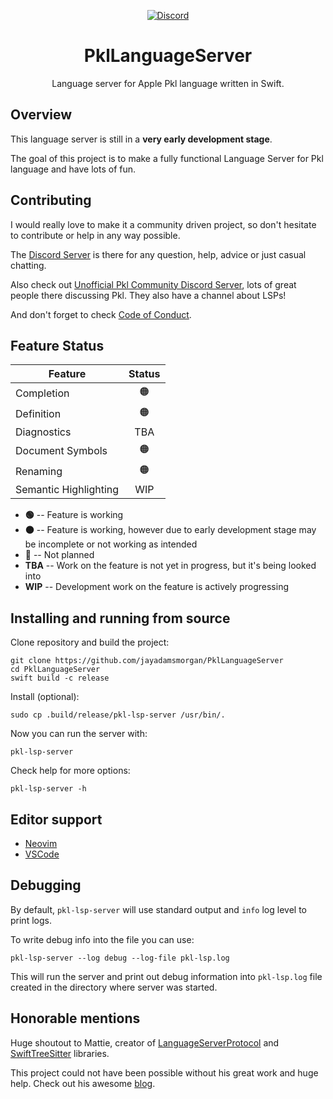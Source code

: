 <div align="center">

[![Discord][discord badge]][discord]

# PklLanguageServer

Language server for Apple Pkl language written in Swift.

</div>

## Overview

This language server is still in a **very early development stage**.

The goal of this project is to make a fully functional Language Server for Pkl language and have lots of fun.

## Contributing

I would really love to make it a community driven project, so don't hesitate to contribute or help in any way possible.

The [Discord Server][discord] is there for any question, help, advice or just casual chatting.

Also check out [Unofficial Pkl Community Discord Server][community discord], lots of great people there discussing Pkl. They also have a channel about LSPs!

And don't forget to check [Code of Conduct](CODE_OF_CONDUCT.md).

## Feature Status

| Feature               | Status |
| --------------------- | :----: |
| Completion            |   🟠   |
| Definition            |   🟠   |
| Diagnostics           |  TBA   |
| Document Symbols      |   🟠   |
| Renaming              |   🟠   |
| Semantic Highlighting |  WIP   |

- **🟢** -- Feature is working
- **🟠** -- Feature is working, however due to early development stage may be incomplete or not working as intended
- **🔴** -- Not planned
- **TBA** -- Work on the feature is not yet in progress, but it's being looked into
- **WIP** -- Development work on the feature is actively progressing

## Installing and running from source

Clone repository and build the project:

```
git clone https://github.com/jayadamsmorgan/PklLanguageServer
cd PklLanguageServer
swift build -c release
```

Install (optional):

```
sudo cp .build/release/pkl-lsp-server /usr/bin/.
```

Now you can run the server with:

```
pkl-lsp-server
```

Check help for more options:

```
pkl-lsp-server -h
```

## Editor support

- [Neovim](Editors/Neovim/README.md)
- [VSCode](Editors/VSCode/README.md)

## Debugging

By default, `pkl-lsp-server` will use standard output and `info` log level to print logs.

To write debug info into the file you can use:

```
pkl-lsp-server --log debug --log-file pkl-lsp.log
```

This will run the server and print out debug information into `pkl-lsp.log` file created in the directory where server was started.

## Honorable mentions

Huge shoutout to Mattie, creator of [LanguageServerProtocol][lsplib] and [SwiftTreeSitter][tslib] libraries.

This project could not have been possible without his great work and huge help. Check out his awesome [blog][matts blog].

[discord]: https://discord.gg/GTe5JvcT
[community discord]: https://discord.gg/3PufS9Jn
[discord badge]: https://img.shields.io/badge/Discord-purple?logo=Discord&label=Chat&color=%235A64EC
[lsplib]: https://github.com/ChimeHQ/LanguageServerProtocol
[tslib]: https://github.com/ChimeHQ/SwiftTreeSitter
[matts blog]: https://www.massicotte.org/
